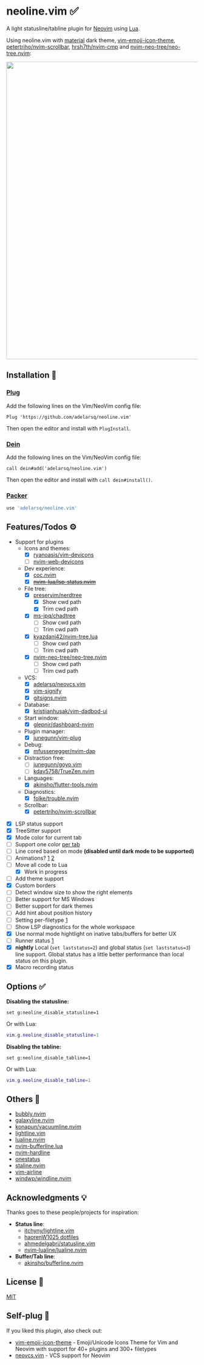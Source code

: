 # neoline.vim ✅

A light statusline/tabline plugin for [Neovim](https://github.com/neovim/neovim) using [Lua](https://www.lua.org).

Using neoline.vim with [material](https://github.com/marko-cerovac/material.nvim) dark theme, [vim-emoji-icon-theme](https://github.com/adelarsq/vim-emoji-icon-theme), [petertriho/nvim-scrollbar](https://github.com/petertriho/nvim-scrollbar), [hrsh7th/nvim-cmp](https://github.com/hrsh7th/nvim-cmp) and [nvim-neo-tree/neo-tree.nvim](https://github.com/nvim-neo-tree/neo-tree.nvim):

<img width="782" src="https://user-images.githubusercontent.com/430272/187047082-bbf75b86-8660-47b6-8005-d45ad207c254.png">

## Installation 🧙

### [Plug](https://github.com/junegunn/vim-plug)

Add the following lines on the Vim/NeoVim config file:

```vim
Plug 'https://github.com/adelarsq/neoline.vim'
```

Then open the editor and install with `PlugInstall`.

### [Dein](https://github.com/Shougo/dein.vim)

Add the following lines on the Vim/NeoVim config file:

```vim
call dein#add('adelarsq/neoline.vim')
```
Then open the editor and install with `call dein#install()`.

### [Packer](https://github.com/wbthomason/packer.nvim)

```lua
use 'adelarsq/neoline.vim'
```


## Features/Todos ⚙️

- Support for plugins
  - Icons and themes:
    - [x] [ryanoasis/vim-devicons](https://github.com/ryanoasis/vim-devicons)
    - [ ] [nvim-web-devicons](https://github.com/kyazdani42/nvim-web-devicons)
  - Dev experience:
    - [x] [coc.nvim](https://github.com/neoclide/coc.nvim)
    - [x] ~~[nvim-lua/lsp-status.nvim](https://github.com/nvim-lua/lsp-status.nvim)~~
  - File tree:
    - [x] [preservim/nerdtree](https://github.com/preservim/nerdtree)
      - [x] Show cwd path
      - [x] Trim cwd path
    - [x] [ms-jpq/chadtree](https://github.com/ms-jpq/chadtree)
      - [ ] Show cwd path
      - [ ] Trim cwd path
    - [x] [kyazdani42/nvim-tree.lua](https://github.com/kyazdani42/nvim-tree.lua)
      - [ ] Show cwd path
      - [ ] Trim cwd path
    - [x] [nvim-neo-tree/neo-tree.nvim](https://github.com/nvim-neo-tree/neo-tree.nvim)
      - [ ] Show cwd path
      - [ ] Trim cwd path
  - VCS:
    - [x] [adelarsq/neovcs.vim](https://github.com/adelarsq/neovcs.vim)
    - [x] [vim-signify](https://github.com/mhinz/vim-signify)
    - [x] [gitsigns.nvim](https://github.com/lewis6991/gitsigns.nvim)
  - Database:
    - [x] [kristijanhusak/vim-dadbod-ui](https://github.com/kristijanhusak/vim-dadbod-ui)
  - Start window:
    - [x] [glepnir/dashboard-nvim](https://github.com/glepnir/dashboard-nvim)
  - Plugin manager:
    - [x] [junegunn/vim-plug](https://github.com/junegunn/vim-plug)
  - Debug:
    - [x] [mfussenegger/nvim-dap](https://github.com/mfussenegger/nvim-dap)
  - Distraction free:
    - [ ] [junegunn/goyo.vim](https://github.com/junegunn/goyo.vim)
    - [ ] [kdav5758/TrueZen.nvim](https://github.com/kdav5758/TrueZen.nvim)
  - Languages:
    - [x] [akinsho/flutter-tools.nvim](https://github.com/akinsho/flutter-tools.nvim)
  - Diagnostics:
    - [x] [folke/trouble.nvim](https://github.com/folke/trouble.nvim)
  - Scrollbar:
    - [x] [petertriho/nvim-scrollbar](https://github.com/petertriho/nvim-scrollbar)
- [x] LSP status support
- [x] TreeSitter support
- [x] Mode color for current tab
- [ ] Support one color [per tab](https://marketplace.visualstudio.com/items?itemName=orepor.color-tabs-vscode-ext)
- [ ] Line cored based on mode **(disabled until dark mode to be supported)**
- [ ] Animations? [1](https://www.reddit.com/r/neovim/comments/gu7h0i/how_would_i_go_about_writing_an_animation_for_my) [2](https://github.com/windwp/windline.nvim)
- [ ] Move all code to Lua
    - [x] Work in progress
- [ ] Add theme support
- [x] Custom borders
- [ ] Detect window size to show the right elements
- [ ] Better support for MS Windows
- [ ] Better support for dark themes
- [ ] Add hint about position history
- [ ] Setting per-filetype [1](https://www.reddit.com/r/neovim/comments/nbdgh9/statusline_plugin_with_perfiletype_settings/)
- [ ] Show LSP diagnostics for the whole workspace
- [x] Use normal mode hightlight on inative tabs/buffers for better UX
- [ ] Runner status [1](https://www.reddit.com/r/vimporn/comments/nv0pi7/simple_runner/)
- [x] **nightly** Local (`set laststatus=2`) and global status (`set laststatus=3`) line support. Global status has a little better performance than local status on this plugin.
- [x] Macro recording status

## Options ✅

**Disabling the statusline:**

```vim
set g:neoline_disable_statusline=1
```

Or with Lua:

```lua
vim.g.neoline_disable_statusline=1
```

**Disabling the tabline:**

```vim
set g:neoline_disable_tabline=1
```

Or with Lua:

```lua
vim.g.neoline_disable_tabline=1
```

## Others 🦕

- [bubbly.nvim](https://github.com/datwaft/bubbly.nvim)
- [galaxyline.nvim](https://github.com/glepnir/galaxyline.nvim)
- [konapun/vacuumline.nvim](https://github.com/konapun/vacuumline.nvim)
- [lightline.vim](https://github.com/itchyny/lightline.vim)
- [lualine.nvim](https://github.com/hoob3rt/lualine.nvim)
- [nvim-bufferline.lua](https://github.com/akinsho/nvim-bufferline.lua)
- [nvim-hardline](https://github.com/ojroques/nvim-hardline)
- [onestatus](https://github.com/narajaon/onestatus)
- [staline.nvim](https://github.com/tamton-aquib/staline.nvim)
- [vim-airline](https://github.com/vim-airline/vim-airline)
- [windwp/windline.nvim](https://github.com/windwp/windline.nvim)

## Acknowledgments 💡

Thanks goes to these people/projects for inspiration:

- **Status line**:
   - [itchyny/lightline.vim](https://github.com/itchyny/lightline.vim)
   - [haorenW1025 dotfiles](https://github.com/haorenW1025/config)
   - [ahmedelgabri/statusline.vim](https://gist.github.com/ahmedelgabri/b9127dfe36ba86f4496c8c28eb65ef2b)
   - [nvim-lualine/lualine.nvim](https://github.com/nvim-lualine/lualine.nvim)
- **Buffer/Tab line**:
   - [akinsho/bufferline.nvim](https://github.com/akinsho/bufferline.nvim)

## License 📜

[MIT](License)

## Self-plug 🔌

If you liked this plugin, also check out:

- [vim-emoji-icon-theme](https://github.com/adelarsq/vim-emoji-icon-theme) - Emoji/Unicode Icons Theme for Vim and Neovim with support for 40+ plugins and 300+ filetypes
- [neovcs.vim](https://github.com/adelarsq/neovcs.vim) - VCS support for Neovim

